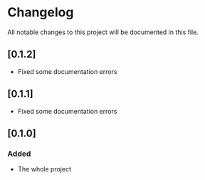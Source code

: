 # Changelog

All notable changes to this project will be documented in this file.


## [0.1.2]
- Fixed some documentation errors

## [0.1.1]
- Fixed some documentation errors

## [0.1.0]
### Added
- The whole project